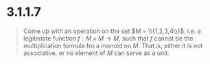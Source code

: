 # 3.1.1.7 

> Come up with an operation on the set $M = \\{1,2,3,4\\}$, i.e. a legitimate
> function $f: M \times M \to M$, such that $f$ cannot be the multiplication
> formula fro a monoid on $M$. That is, either it is not associative, or no
> element of $M$ can serve as a unit.
